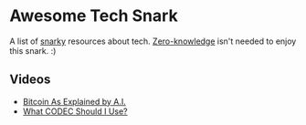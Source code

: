 # Awesome Tech Snark

A list of [snarky](https://www.wordnik.com/words/snarky) resources about tech. [Zero-knowledge](https://z.cash/technology/zksnarks/) isn't needed to enjoy this snark. :)

## Videos

* [Bitcoin As Explained by A.I.](https://www.youtube.com/watch?v=tBRWJzAjkjk)
* [What CODEC Should I Use?](https://www.youtube.com/watch?v=-dwLs9juzWw)
